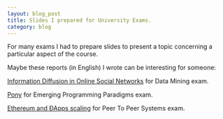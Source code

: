 ```yaml
---
layout: blog_post
title: Slides I prepared for University Exams.
category: blog
---
```

For many exams I had to prepare slides to present a topic concerning a particular aspect of the course. 


Maybe these reports (in English) I wrote can be interesting for someone:

[Information Diffusion in Online Social Networks](https://docs.google.com/presentation/d/1fYZyWVFhVZSivq6UZz0wSKH4JvsOhOqYw7OczCPP9PQ/edit?usp=sharing) for Data Mining exam.


[Pony](https://docs.google.com/presentation/d/1tVxvadWEhFBBeIu-kAlnfKKeGcUfZpB4aM8tT7wz5J0/edit?usp=sharing) for Emerging Programming Paradigms exam.


[Ethereum and ÐApps scaling](https://docs.google.com/presentation/d/1-uGFfivmRUoPol8JuuO4ppK4g7Xu0MsdxNnJRAW8ERw/edit?usp=sharing) for Peer To Peer Systems exam.